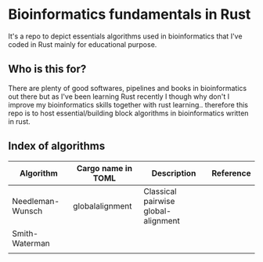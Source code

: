 # Bioinformatics fundamentals in Rust

It's a repo to depict essentials algorithms used in bioinformatics that I've coded in Rust mainly for educational purpose.

## Who is this for?

There are plenty of good softwares, pipelines and books in bioinformatics out there but as I've been learning Rust recently I though why don't I improve my bioinformatics skills together with rust learning.. therefore this repo is to host essential/building block algorithms in bioinformatics written in rust.

## Index of algorithms

| Algorithm         | Cargo name in TOML | Description                         | Reference |
|-------------------|--------------------|-------------------------------------|-----------|
| Needleman- Wunsch | globalalignment    | Classical pairwise global-alignment |           |
| Smith-Waterman    |                    |                                     |           |
|                   |                    |                                     |           |
